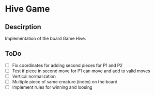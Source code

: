# Hive Game

## Descirption
Implementation of the board Game Hive.

## ToDo
- [ ] Fix coordinates for adding second pieces for P1 and P2
- [ ] Test if piece in second move for P1 can move and add to valid moves
- [ ] Vertical normalization
- [ ] Multiple piece of same creature (index) on the board
- [ ] Implement rules for winning and loosing